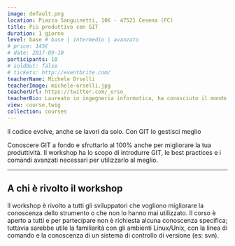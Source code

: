 ```yaml
---
image: default.png
location: Piazza Sanguinetti, 106 - 47521 Cesena (FC)
title: Più produttivo con GIT
duration: 1 giorno
level: base # base | intermedio | avanzato
# price: 145€
# date: 2017-09-10
participants: 10
# soldOut: false
# tickets: http://eventbrite.com/
teacherName: Michele Orselli
teacherImage: michele-orselli.jpg
teacherUrl: https://twitter.com/_orso_
teacherBio: Laureato in ingegneria informatica, ha conosciuto il mondo del web all'università. <br> Da allora sviluppa applicazioni web utilizzando prodotti e tecnologie open source php-based come symfony, Zend framework, Drupal, eZ Publish.
view: course.twig
collection: courses
---
```



Il codice evolve, anche se lavori da solo. Con GIT lo gestisci meglio

Conoscere GIT a fondo e sfruttarlo al 100% anche per migliorare la tua produttività.
Il workshop ha lo scopo di introdurre GIT, le best practices e i comandi avanzati necessari per utilizzarlo al meglio.

---

## A chi è rivolto il workshop

Il workshop è rivolto a tutti gli sviluppatori che vogliono migliorare la conoscenza dello strumento o che non lo hanno mai utilizzato.
Il corso è aperto a tutti e per partecipare non è richiesta alcuna conoscenza specifica; tuttavia sarebbe utile la familiarità con gli ambienti Linux/Unix, con la linea di comando e la conoscenza di un sistema di controllo di versione (es: svn).
